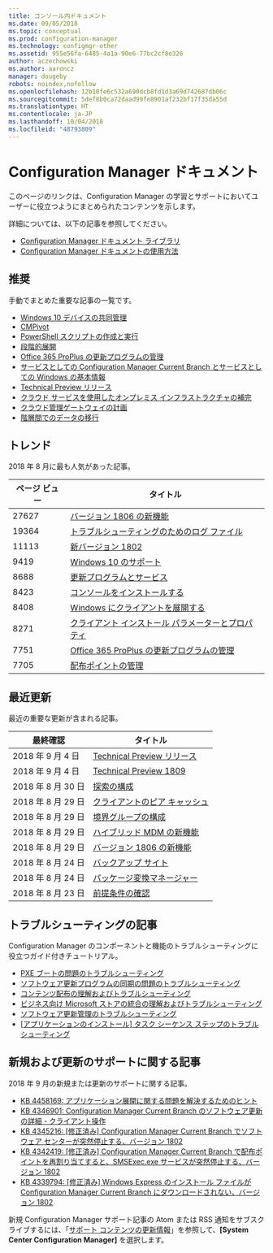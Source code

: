 ```yaml
---
title: コンソール内ドキュメント
ms.date: 09/05/2018
ms.topic: conceptual
ms.prod: configuration-manager
ms.technology: configmgr-other
ms.assetid: 955e56fa-6485-4a1a-90e6-77bc2cf8e326
author: aczechowski
ms.author: aaroncz
manager: dougeby
robots: noindex,nofollow
ms.openlocfilehash: 12b10fe6c532a690dcb8fd1d3a69d742687db06c
ms.sourcegitcommit: 5def8b0ca72daad99fe8901af232bf17f35da55d
ms.translationtype: HT
ms.contentlocale: ja-JP
ms.lasthandoff: 10/04/2018
ms.locfileid: "48793809"
---
```

<!-- 
feature 1357546
This page displays in-console, under the Community workspace, Documentation node. 
-->


# <a name="configuration-manager-documentation"></a>Configuration Manager ドキュメント
このページのリンクは、Configuration Manager の学習とサポートにおいてユーザーに役立つようにまとめられたコンテンツを示します。 

詳細については、以下の記事を参照してください。
- [Configuration Manager ドキュメント ライブラリ](https://docs.microsoft.com/sccm)  
- [Configuration Manager ドキュメントの使用方法](https://docs.microsoft.com/sccm/core/understand/use-docs)



## <a name="recommended"></a>推奨 
手動でまとめた重要な記事の一覧です。

- [Windows 10 デバイスの共同管理](/sccm/core/clients/manage/co-management-overview)  
- [CMPivot](/sccm/core/servers/manage/cmpivot)  
- [PowerShell スクリプトの作成と実行](/sccm/apps/deploy-use/create-deploy-scripts)  
- [段階的展開](/sccm/osd/deploy-use/create-phased-deployment-for-task-sequence)  
- [Office 365 ProPlus の更新プログラムの管理](/sccm/sum/deploy-use/manage-office-365-proplus-updates)  
- [サービスとしての Configuration Manager Current Branch とサービスとしての Windows の基本情報](/sccm/core/understand/configuration-manager-and-windows-as-service)
- [Technical Preview リリース](/sccm/core/get-started/technical-preview)
- [クラウド サービスを使用したオンプレミス インフラストラクチャの補完](/sccm/core/understand/use-cloud-services)
- [クラウド管理ゲートウェイの計画](/sccm/core/clients/manage/plan-cloud-management-gateway)
- [階層間でのデータの移行](/sccm/core/migration/migrate-data-between-hierarchies)



## <a name="trending"></a>トレンド
2018 年 8 月に最も人気があった記事。

| ページ ビュー | タイトル | 
| ----- | ----- | 
| 27627 | [バージョン 1806 の新機能](/sccm/core/plan-design/changes/whats-new-in-version-1806) |
| 19364 | [トラブルシューティングのためのログ ファイル](/sccm/core/plan-design/hierarchy/log-files) |
| 11113 | [新バージョン 1802](/sccm/core/plan-design/changes/whats-new-in-version-1802) |
| 9419 | [Windows 10 のサポート](/sccm/core/plan-design/configs/support-for-windows-10) |
| 8688 | [更新プログラムとサービス](/sccm/core/servers/manage/updates) |
| 8423 | [コンソールをインストールする](/sccm/core/servers/deploy/install/install-consoles) |
| 8408 | [Windows にクライアントを展開する](/sccm/core/clients/deploy/deploy-clients-to-windows-computers) |
| 8271 | [クライアント インストール パラメーターとプロパティ](/sccm/core/clients/deploy/about-client-installation-properties) |
| 7751 | [Office 365 ProPlus の更新プログラムの管理](/sccm/sum/deploy-use/manage-office-365-proplus-updates) |
| 7705 | [配布ポイントの管理](/sccm/core/servers/deploy/configure/install-and-configure-distribution-points) |



## <a name="recently-updated"></a>最近更新
最近の重要な更新が含まれる記事。

| 最終確認 | タイトル | 
|-----|-----|
| 2018 年 9 月 4 日 | [Technical Preview リリース](/sccm/core/get-started/technical-preview) |
| 2018 年 9 月 4 日 | [Technical Preview 1809](/sccm/core/get-started/capabilities-in-technical-preview-1809) |
| 2018 年 8 月 30 日 | [探索の構成](/sccm/core/servers/deploy/configure/configure-discovery-methods) |
| 2018 年 8 月 29 日 | [クライアントのピア キャッシュ](/sccm/core/plan-design/hierarchy/client-peer-cache) |
| 2018 年 8 月 29 日 | [境界グループの構成](/sccm/core/servers/deploy/configure/boundary-groups) |
| 2018 年 8 月 29 日 | [ハイブリッド MDM の新機能](/sccm/mdm/understand/whats-new-in-hybrid-mobile-device-management) |
| 2018 年 8 月 29 日 | [バージョン 1806 の新機能](/sccm/core/plan-design/changes/whats-new-in-version-1806) |
| 2018 年 8 月 24 日 | [バックアップ サイト](/sccm/core/servers/manage/backup-and-recovery) |
| 2018 年 8 月 24 日 | [パッケージ変換マネージャー](/sccm/apps/pcm/package-conversion-manager) |
| 2018 年 8 月 23 日 | [前提条件の確認](/sccm/core/servers/deploy/install/list-of-prerequisite-checks) |



## <a name="troubleshooting-articles"></a>トラブルシューティングの記事
Configuration Manager のコンポーネントと機能のトラブルシューティングに役立つガイド付きチュートリアル。

- [PXE ブートの問題のトラブルシューティング](https://support.microsoft.com/help/10082)
- [ソフトウェア更新プログラムの同期の問題のトラブルシューティング](https://support.microsoft.com/help/10059)
- [コンテンツ配布の理解およびトラブルシューティング](https://support.microsoft.com/help/4000401)
- [ビジネス向け Microsoft ストアの統合の理解およびトラブルシューティング](https://support.microsoft.com/help/4010214)
- [ソフトウェア更新管理のトラブルシューティング](https://support.microsoft.com/help/10680)
- [[アプリケーションのインストール] タスク シーケンス ステップのトラブルシューティング](https://support.microsoft.com/help/18408/)



## <a name="new-and-updated-support-articles"></a>新規および更新のサポートに関する記事
2018 年 9 月の新規または更新のサポートに関する記事。

- [KB 4458169: アプリケーション展開に関する問題を解決するためのヒント](https://support.microsoft.com/help/4458169)  
- [KB 4346901: Configuration Manager Current Branch のソフトウェア更新の詳細 - クライアント操作](https://support.microsoft.com/help/4346901)  
- [KB 4345216: [修正済み] Configuration Manager Current Branch でソフトウェア センターが突然停止する、バージョン 1802](https://support.microsoft.com/help/4345216)  
- [KB 4342419: [修正済み] Configuration Manager Current Branch で配布ポイントを再割り当てすると、SMSExec.exe サービスが突然停止する、バージョン 1802](https://support.microsoft.com/help/4342419)  
- [KB 4339794: [修正済み] Windows Express のインストール ファイルが Configuration Manager Current Branch にダウンロードされない、バージョン 1802](https://support.microsoft.com/help/4339794)  


新規 Configuration Manager サポート記事の Atom または RSS 通知をサブスクライブするには、「[サポート コンテンツの更新情報](https://support.microsoft.com/help/4089498/)」を参照して、**[System Center Configuration Manager]** を選択します。  
